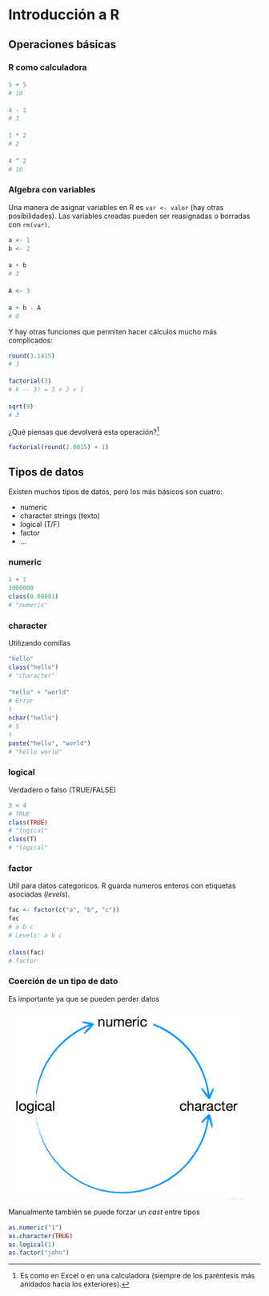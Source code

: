 
# Introducción a R

## Operaciones básicas

### R como calculadora

```r
5 + 5
# 10

4 - 1
# 3

1 * 2
# 2

4 ^ 2
# 16
```

### Algebra con variables

Una manera de asignar variables en R es `var <- valor` (hay otras posibilidades). Las variables creadas pueden ser reasignadas o borradas con `rm(var)`.

```r
a <- 1
b <- 2

a + b
# 3

A <- 3

a + b - A
# 0
```


Y hay otras funciones que permiten hacer cálculos mucho más complicados:

```r
round(3.1415)
# 3

factorial(3)
# 6 -- 3! = 3 x 2 x 1

sqrt(9)
# 3
```

¿Qué piensas que devolverá esta operación?[^Pista]

```r
factorial(round(2.0015) + 1)
```
[^Pista]: Es como en Excel o en una calculadora (siempre de los paréntesis más anidados hacia los exteriores).


## Tipos de datos

Existen muchos tipos de datos, pero los más básicos son cuatro:

- numeric
- character strings (texto)
- logical (T/F)
- factor
- ...

### numeric

```r
1 + 1
3000000
class(0.00001)
# "numeric"
```

### character

Utilizando comillas

```r
"hello"
class("hello")
# "character"

"hello" + "world"
# Error
!
nchar("hello")
# 5
!
paste("hello", "world")
# "hello world"
```

### logical

Verdadero o falso (TRUE/FALSE)

```r
3 < 4
# TRUE
class(TRUE)
# "logical"
class(T)
# "logical"
```

### factor

Util para datos categoricos. R guarda numeros enteros con etiquetas asociadas (*levels*).

```r
fac <- factor(c("a", "b", "c"))
fac
# a b c
# Levels: a b c

class(fac)
# factor
```

### Coerción de un tipo de dato

Es importante ya que se pueden perder datos

![Posibilidades](../images/coercion.png)

Manualmente también se puede forzar un *cast* entre tipos

```r
as.numeric("1")
as.character(TRUE)
as.logical(1)
as.factor("john")
```

